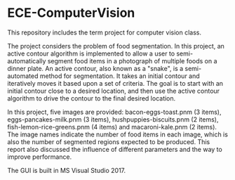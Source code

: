 # ECE-ComputerVision
This repository includes the term project for computer vision class.

The project considers the problem of food segmentation. In this project, an active contour algorithm is implemented to allow a user to semi-automatically segment food items in a photograph of multiple foods on a dinner plate. An active contour, also known as a "snake", is a semi-automated method for segmentation. It takes an initial contour and iteratively moves it based upon a set of criteria. The goal is to start with an initial contour close to a desired location, and then use the active contour algorithm to drive the contour to the final desired location.

In this project, five images are provided: bacon-eggs-toast.pnm (3 items), eggs-pancakes-milk.pnm (3 items), hushpuppies-biscuits.pnm (2 items), fish-lemon-rice-greens.pnm (4 items) and macaroni-kale.pnm (2 items). The image names indicate the number of food items in each image, which is also the number of segmented regions expected to be produced. This report also discussed the influence of different parameters and the way to improve performance.

The GUI is built in MS Visual Studio 2017.
